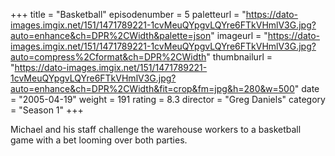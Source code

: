+++
title = "Basketball"
episodenumber = 5
paletteurl = "https://dato-images.imgix.net/151/1471789221-1cvMeuQYpgvLQYre6FTkVHmlV3G.jpg?auto=enhance&ch=DPR%2CWidth&palette=json"
imageurl = "https://dato-images.imgix.net/151/1471789221-1cvMeuQYpgvLQYre6FTkVHmlV3G.jpg?auto=compress%2Cformat&ch=DPR%2CWidth"
thumbnailurl = "https://dato-images.imgix.net/151/1471789221-1cvMeuQYpgvLQYre6FTkVHmlV3G.jpg?auto=enhance&ch=DPR%2CWidth&fit=crop&fm=jpg&h=280&w=500"
date = "2005-04-19"
weight = 191
rating = 8.3
director = "Greg Daniels"
category = "Season 1"
+++

Michael and his staff challenge the warehouse workers to a basketball game with a bet looming over both parties.